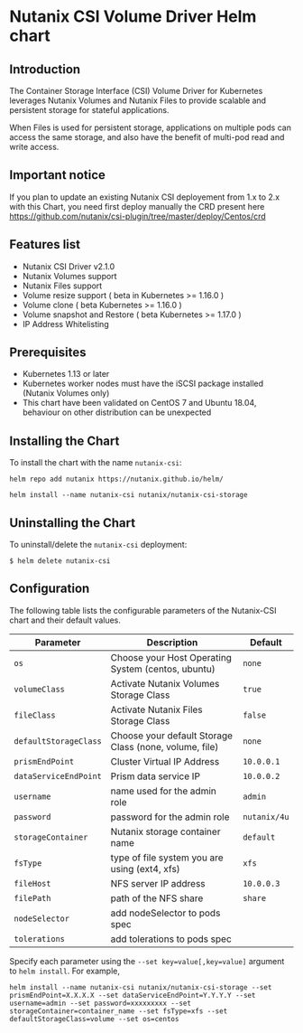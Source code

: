 # Nutanix CSI Volume Driver Helm chart

## Introduction

The Container Storage Interface (CSI) Volume Driver for Kubernetes leverages Nutanix Volumes and Nutanix Files to provide scalable and persistent storage for stateful applications.

When Files is used for persistent storage, applications on multiple pods can access the same storage, and also have the benefit of multi-pod read and write access.

## Important notice

If you plan to update an existing Nutanix CSI deployement from 1.x to 2.x with this Chart, you need first deploy manually the CRD present here https://github.com/nutanix/csi-plugin/tree/master/deploy/Centos/crd

## Features list

- Nutanix CSI Driver v2.1.0
- Nutanix Volumes support
- Nutanix Files support
- Volume resize support ( beta in Kubernetes >= 1.16.0 )
- Volume clone ( beta Kubernetes >= 1.16.0 )
- Volume snapshot and Restore ( beta Kubernetes >= 1.17.0 )
- IP Address Whitelisting

## Prerequisites

- Kubernetes 1.13 or later
- Kubernetes worker nodes must have the iSCSI package installed (Nutanix Volumes only)
- This chart have been validated on CentOS 7 and Ubuntu 18.04, behaviour on other distribution can be unexpected

## Installing the Chart

To install the chart with the name `nutanix-csi`:

```console
helm repo add nutanix https://nutanix.github.io/helm/

helm install --name nutanix-csi nutanix/nutanix-csi-storage
```

## Uninstalling the Chart

To uninstall/delete the `nutanix-csi` deployment:

```console
$ helm delete nutanix-csi
```

## Configuration

The following table lists the configurable parameters of the Nutanix-CSI chart and their default values.

|            Parameter         |                Description             |             Default            |
|------------------------------|----------------------------------------|--------------------------------|
| `os`                         | Choose your Host Operating System (centos, ubuntu) | `none` |
| `volumeClass`                | Activate Nutanix Volumes Storage Class | `true`
| `fileClass`                  | Activate Nutanix Files Storage Class | `false`
| `defaultStorageClass`| Choose your default Storage Class (none, volume, file) | `none`|
| `prismEndPoint` | Cluster Virtual IP Address |`10.0.0.1`|
| `dataServiceEndPoint`| Prism data service IP |`10.0.0.2`|
| `username`| name used for the admin role |`admin`|
| `password`| password for the admin role |`nutanix/4u`|
| `storageContainer`| Nutanix storage container name     | `default`|
| `fsType`| type of file system you are using (ext4, xfs)  |`xfs`|
| `fileHost`| NFS server IP address | `10.0.0.3`|
| `filePath`| path of the NFS share |`share`|
| `nodeSelector` | add nodeSelector to pods spec | |
| `tolerations` | add tolerations to pods spec |  |

Specify each parameter using the `--set key=value[,key=value]` argument to `helm install`. For example,

```console
helm install --name nutanix-csi nutanix/nutanix-csi-storage --set prismEndPoint=X.X.X.X --set dataServiceEndPoint=Y.Y.Y.Y --set username=admin --set password=xxxxxxxxx --set storageContainer=container_name --set fsType=xfs --set defaultStorageClass=volume --set os=centos
```
